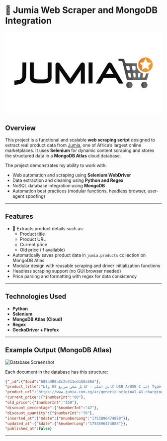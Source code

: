 
# 🛒 Jumia Web Scraper and MongoDB Integration

![Jumia Screenshot](jumia.png)

## Overview

This project is a functional and scalable **web scraping script** designed to extract real product data from [Jumia](https://www.jumia.com.eg/ar), one of Africa’s largest online marketplaces. It uses **Selenium** for dynamic content scraping and stores the structured data in a **MongoDB Atlas** cloud database.

The project demonstrates my ability to work with:
- Web automation and scraping using **Selenium WebDriver**
- Data extraction and cleaning using **Python and Regex**
- NoSQL database integration using **MongoDB**
- Automation best practices (modular functions, headless browser, user-agent spoofing)

---

## Features

- 🚀 Extracts product details such as:
  - Product title
  - Product URL
  - Current price
  - Old price (if available)
- Automatically saves product data in `jumia.products` collection on MongoDB Atlas
- Modular design with reusable scraping and driver initialization functions
- Headless scraping support (no GUI browser needed)
- Price parsing and formatting with regex for data consistency

---

## Technologies Used

- **Python**
- **Selenium**
- **MongoDB Atlas (Cloud)**
- **Regex**
- **GeckoDriver + Firefox**

---

## Example Output (MongoDB Atlas)

![Database Screenshot](assets/db-preview.png)

Each document in the database has this structure:

```json
{"_id":{"$oid":"688a480a3c2e411eda50a58d"},
"product_title":"كابل اصلي - كابل شحن سريع 65 واط USB A/USB C إلى Type-C & Lightning - SS272- كابل شحن جودة عالية 4*1 - كابل شحن ايفون - كابل شحن تايب سى - كابل شحن نينجا",
"product_url":"https://www.jumia.com.eg/ar/generic-original-41-charging-cable-usb-ausb-c-to-type-c-lightning-65w-fast-turbo-charging-cable-130124149.html",
"current_price":{"$numberInt":"80"},
"old_price":{"$numberInt":"150"},
"discount_percentage":{"$numberInt":"47"},
"discount_quantity":{"$numberInt":"70"},
"inserted_at":{"$date":{"$numberLong":"1753896474888"}},
"updated_at":{"$date":{"$numberLong":"1753896474888"}},
"published_at":false}
````

---
